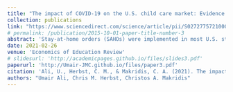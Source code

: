 ```yaml
---
title: "The impact of COVID-19 on the U.S. child care market: Evidence from stay-at-home orders"
collection: publications
link: "https://www.sciencedirect.com/science/article/pii/S0272775721000170"
# permalink: /publication/2015-10-01-paper-title-number-3
abstract: 'Stay-at-home orders (SAHOs) were implemented in most U.S. states to mitigate the spread of COVID-19. This paper quantifies the impact of these containment policies on a measure of the supply of child care. The supply of such services may be particularly vulnerable to a SAHO-type policy shock, given that many providers are liquidity-constrained. Using plausibly exogenous variation from the staggered adoption of SAHOs across states, we find that online job postings for early care and education teachers declined by 16% after enactment. This effect is driven exclusively by private-sector services. Indeed, hiring by public programs like Head Start and pre-kindergarten has not been influenced by SAHOs. We also find that ECE job postings increased dramatically after SAHOs were lifted, although the number of such postings remains 4% lower than that during the pre-pandemic period. There is little evidence that child care search behavior among households was altered by SAHOs. Because forced supply-side changes appear to be at play, our results suggest that households may not be well-equipped to insure against the rapid transition to the production of child care. We discuss the implications of these results for child development and parental employment decisions.'
date: 2021-02-26
venue: 'Economics of Education Review'
# slidesurl: 'http://academicpages.github.io/files/slides3.pdf'
paperurl: 'http://Umair-JMC.github.io/files/paper3.pdf'
citation: 'Ali, U., Herbst, C. M., & Makridis, C. A. (2021). The impact of COVID-19 on the US child care market: Evidence from stay-at-home orders. <i>Economics of Education Review</i>, 82, 102094.'
authors: "Umair Ali, Chris M. Herbst, Christos A. Makridis"
---
```


